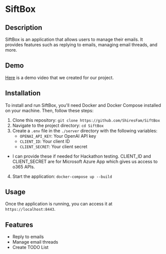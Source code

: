 # SiftBox

## Description

SiftBox is an application that allows users to manage their emails. It provides features such as replying to emails, managing email threads, and more.

## Demo

[Here](https://youtu.be/iq9dsWxIXAQ) is a demo video that we created for our project.

## Installation

To install and run SiftBox, you'll need Docker and Docker Compose installed on your machine. Then, follow these steps:

1. Clone this repository: `git clone https://github.com/ShiresFam/SiftBox`
2. Navigate to the project directory: `cd SiftBox`
3. Create a `.env` file in the `./server` directory with the following variables:
    - `OPENAI_API_KEY`: Your OpenAI API key
    - `CLIENT_ID`: Your client ID
    - `CLIENT_SECRET`: Your client secret
  - I can provide these if needed for Hackathon testing. CLIENT_ID and CLIENT_SECRET are for Microsoft Azure App which gives us access to o365 APIs.
4. Start the application: `docker-compose up --build`

## Usage

Once the application is running, you can access it at `https://localhost:8443`. 

## Features

- Reply to emails
- Manage email threads
- Create TODO List
